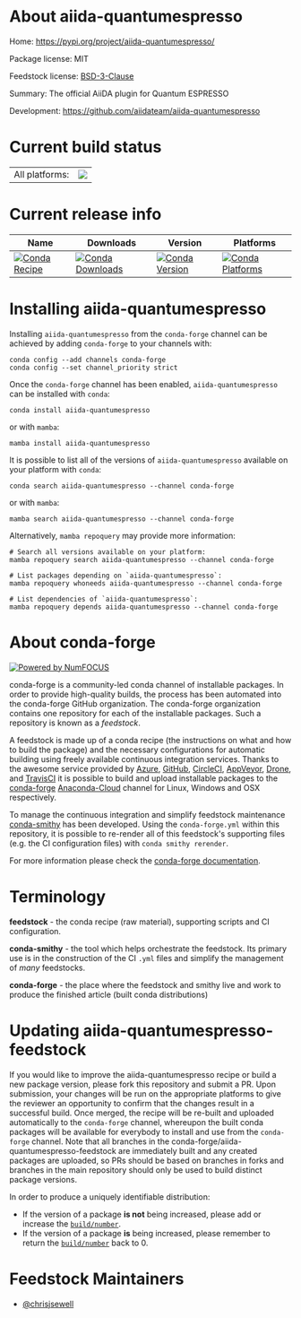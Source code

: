 About aiida-quantumespresso
===========================

Home: https://pypi.org/project/aiida-quantumespresso/

Package license: MIT

Feedstock license: [BSD-3-Clause](https://github.com/conda-forge/aiida-quantumespresso-feedstock/blob/main/LICENSE.txt)

Summary: The official AiiDA plugin for Quantum ESPRESSO

Development: https://github.com/aiidateam/aiida-quantumespresso

Current build status
====================


<table><tr><td>All platforms:</td>
    <td>
      <a href="https://dev.azure.com/conda-forge/feedstock-builds/_build/latest?definitionId=16679&branchName=main">
        <img src="https://dev.azure.com/conda-forge/feedstock-builds/_apis/build/status/aiida-quantumespresso-feedstock?branchName=main">
      </a>
    </td>
  </tr>
</table>

Current release info
====================

| Name | Downloads | Version | Platforms |
| --- | --- | --- | --- |
| [![Conda Recipe](https://img.shields.io/badge/recipe-aiida--quantumespresso-green.svg)](https://anaconda.org/conda-forge/aiida-quantumespresso) | [![Conda Downloads](https://img.shields.io/conda/dn/conda-forge/aiida-quantumespresso.svg)](https://anaconda.org/conda-forge/aiida-quantumespresso) | [![Conda Version](https://img.shields.io/conda/vn/conda-forge/aiida-quantumespresso.svg)](https://anaconda.org/conda-forge/aiida-quantumespresso) | [![Conda Platforms](https://img.shields.io/conda/pn/conda-forge/aiida-quantumespresso.svg)](https://anaconda.org/conda-forge/aiida-quantumespresso) |

Installing aiida-quantumespresso
================================

Installing `aiida-quantumespresso` from the `conda-forge` channel can be achieved by adding `conda-forge` to your channels with:

```
conda config --add channels conda-forge
conda config --set channel_priority strict
```

Once the `conda-forge` channel has been enabled, `aiida-quantumespresso` can be installed with `conda`:

```
conda install aiida-quantumespresso
```

or with `mamba`:

```
mamba install aiida-quantumespresso
```

It is possible to list all of the versions of `aiida-quantumespresso` available on your platform with `conda`:

```
conda search aiida-quantumespresso --channel conda-forge
```

or with `mamba`:

```
mamba search aiida-quantumespresso --channel conda-forge
```

Alternatively, `mamba repoquery` may provide more information:

```
# Search all versions available on your platform:
mamba repoquery search aiida-quantumespresso --channel conda-forge

# List packages depending on `aiida-quantumespresso`:
mamba repoquery whoneeds aiida-quantumespresso --channel conda-forge

# List dependencies of `aiida-quantumespresso`:
mamba repoquery depends aiida-quantumespresso --channel conda-forge
```


About conda-forge
=================

[![Powered by
NumFOCUS](https://img.shields.io/badge/powered%20by-NumFOCUS-orange.svg?style=flat&colorA=E1523D&colorB=007D8A)](https://numfocus.org)

conda-forge is a community-led conda channel of installable packages.
In order to provide high-quality builds, the process has been automated into the
conda-forge GitHub organization. The conda-forge organization contains one repository
for each of the installable packages. Such a repository is known as a *feedstock*.

A feedstock is made up of a conda recipe (the instructions on what and how to build
the package) and the necessary configurations for automatic building using freely
available continuous integration services. Thanks to the awesome service provided by
[Azure](https://azure.microsoft.com/en-us/services/devops/), [GitHub](https://github.com/),
[CircleCI](https://circleci.com/), [AppVeyor](https://www.appveyor.com/),
[Drone](https://cloud.drone.io/welcome), and [TravisCI](https://travis-ci.com/)
it is possible to build and upload installable packages to the
[conda-forge](https://anaconda.org/conda-forge) [Anaconda-Cloud](https://anaconda.org/)
channel for Linux, Windows and OSX respectively.

To manage the continuous integration and simplify feedstock maintenance
[conda-smithy](https://github.com/conda-forge/conda-smithy) has been developed.
Using the ``conda-forge.yml`` within this repository, it is possible to re-render all of
this feedstock's supporting files (e.g. the CI configuration files) with ``conda smithy rerender``.

For more information please check the [conda-forge documentation](https://conda-forge.org/docs/).

Terminology
===========

**feedstock** - the conda recipe (raw material), supporting scripts and CI configuration.

**conda-smithy** - the tool which helps orchestrate the feedstock.
                   Its primary use is in the construction of the CI ``.yml`` files
                   and simplify the management of *many* feedstocks.

**conda-forge** - the place where the feedstock and smithy live and work to
                  produce the finished article (built conda distributions)


Updating aiida-quantumespresso-feedstock
========================================

If you would like to improve the aiida-quantumespresso recipe or build a new
package version, please fork this repository and submit a PR. Upon submission,
your changes will be run on the appropriate platforms to give the reviewer an
opportunity to confirm that the changes result in a successful build. Once
merged, the recipe will be re-built and uploaded automatically to the
`conda-forge` channel, whereupon the built conda packages will be available for
everybody to install and use from the `conda-forge` channel.
Note that all branches in the conda-forge/aiida-quantumespresso-feedstock are
immediately built and any created packages are uploaded, so PRs should be based
on branches in forks and branches in the main repository should only be used to
build distinct package versions.

In order to produce a uniquely identifiable distribution:
 * If the version of a package **is not** being increased, please add or increase
   the [``build/number``](https://docs.conda.io/projects/conda-build/en/latest/resources/define-metadata.html#build-number-and-string).
 * If the version of a package **is** being increased, please remember to return
   the [``build/number``](https://docs.conda.io/projects/conda-build/en/latest/resources/define-metadata.html#build-number-and-string)
   back to 0.

Feedstock Maintainers
=====================

* [@chrisjsewell](https://github.com/chrisjsewell/)

